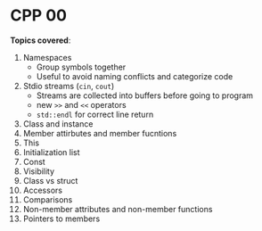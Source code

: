 # CPP 00

**Topics covered**:

1. Namespaces
   - Group symbols together
   - Useful to avoid naming conflicts and categorize code
1. Stdio streams (`cin`, `cout`)
   - Streams are collected into buffers before going to program
   - new `>>` and `<<` operators
   - `std::endl` for correct line return
1. Class and instance
1. Member attirbutes and member fucntions
1. This
1. Initialization list
1. Const
1. Visibility
1. Class vs struct
1. Accessors
1. Comparisons
1. Non-member attributes and non-member functions
1. Pointers to members
